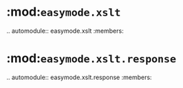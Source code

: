 :mod:`easymode.xslt`
====================

.. automodule:: easymode.xslt
    :members:
    
:mod:`easymode.xslt.response`
=============================

.. automodule:: easymode.xslt.response
    :members:
